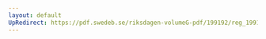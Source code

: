 ```yaml
---
layout: default
UpRedirect: https://pdf.swedeb.se/riksdagen-volumeG-pdf/199192/reg_199192/reg_199192_0886.pdf
---
```

